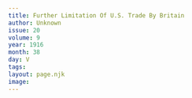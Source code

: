 ```yaml
---
title: Further Limitation Of U.S. Trade By Britain
author: Unknown
issue: 20
volume: 9
year: 1916
month: 38
day: V
tags:
layout: page.njk
image:
---
```



